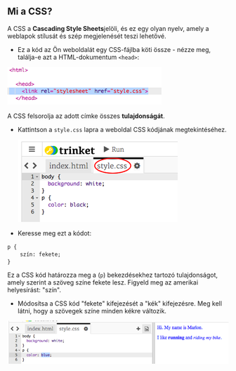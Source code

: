 ## Mi a CSS?

A CSS a **Cascading Style Sheets**jelöli, és ez egy olyan nyelv, amely a weblapok stílusát és szép megjelenését teszi lehetővé.

+ Ez a kód az Ön weboldalát egy CSS-fájlba köti össze - nézze meg, találja-e azt a HTML-dokumentum `<head>`:

![screenshot](images/birthday-css-link.png)

A CSS felsorolja az adott címke összes **tulajdonságát**.

+ Kattintson a `style.css` lapra a weboldal CSS kódjának megtekintéséhez.
    
    ![screenshot](images/birthday-css-tab.png)

+ Keresse meg ezt a kódot:

```html
p {
    szín: fekete;
}
```

Ez a CSS kód határozza meg a (`p`) bekezdésekhez tartozó tulajdonságot, amely szerint a szöveg színe fekete lesz. Figyeld meg az amerikai helyesírást: "szín".

+ Módosítsa a CSS kód "fekete" kifejezését a "kék" kifejezésre. Meg kell látni, hogy a szövegek színe minden kékre változik.

![screenshot](images/birthday-edit-css.png)